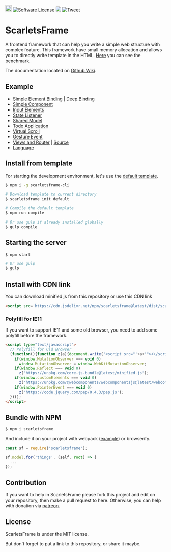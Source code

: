 <a href='https://patreon.com/stefansarya'><img src='https://img.shields.io/endpoint.svg?url=https%3A%2F%2Fshieldsio-patreon.herokuapp.com%2Fstefansarya%2Fpledges&style=for-the-badge' height='20'></a>
[![Software License](https://img.shields.io/badge/License-MIT-brightgreen.svg)](LICENSE)
[![](https://data.jsdelivr.com/v1/package/npm/scarletsframe/badge)](https://www.jsdelivr.com/package/npm/scarletsframe)
[![Tweet](https://img.shields.io/twitter/url/http/shields.io.svg?style=social)](https://twitter.com/intent/tweet?text=ScarletsFrame%20is%20frontend%20library%20that%20can%20help%20simplify%20your%20code.&url=https://github.com/ScarletsFiction/ScarletsFrame&via=github&hashtags=scarletsframe,browser,framework,library,mvw)

# ScarletsFrame
A frontend framework that can help you write a simple web structure with complex feature. This framework have small memory allocation and allows you to directly write template in the HTML. [Here](https://rawgit.com/krausest/js-framework-benchmark/master/webdriver-ts-results/table.html) you can see the benchmark.

The documentation located on [Github Wiki](https://github.com/ScarletsFiction/ScarletsFrame/wiki).

## Example
- [Simple Element Binding](https://jsbin.com/liluhul/edit?js,console,output) | [Deep Binding](https://jsbin.com/wesayec/edit?html,js,output)
- [Simple Component](https://jsbin.com/guwevis/edit?html,js,console,output)
- [Input Elements](https://jsbin.com/toripov/edit?js,console,output)
- [State Listener](https://jsbin.com/qohifel/edit?html,js,output)
- [Shared Model](https://jsbin.com/xiyeron/edit?html,js,output)
- [Todo Application](https://playcode.io/134963?tabs=console&model.js&output)
- [Virtual Scroll](https://playcode.io/224164?tabs=model.js&output)
- [Gesture Event](https://jsbin.com/jilivas/edit?html,js,output)
- [Views and Router](https://1vbdh.csb.app/) | [Source](https://codesandbox.io/s/viewsrouter-example-1vbdh)
- [Language](https://jsbin.com/delayeb/edit?html,js,output)

## Install from template
For starting the development environment, let's use the [default template](https://github.com/StefansArya/scarletsframe-default).

```sh
$ npm i -g scarletsframe-cli

# Download template to current directory
$ scarletsframe init default

# Compile the default template
$ npm run compile

# Or use gulp if already installed globally
$ gulp compile
```

## Starting the server
```sh
$ npm start

# Or use gulp
$ gulp
```

## Install with CDN link
You can download minified js from this repository or use this CDN link
```html
<script src='https://cdn.jsdelivr.net/npm/scarletsframe@latest/dist/scarletsframe.min.js'></script>
```

### Polyfill for IE11
If you want to support IE11 and some old browser, you need to add some polyfill before the framework.
```html
<script type="text/javascript">
  // Polyfill for Old Browser
  (function(){function z(a){document.write('<script src="'+a+'"><\/script>')}
    if(window.MutationObserver === void 0)
      window.MutationObserver = window.WebKitMutationObserver;
    if(window.Reflect === void 0)
      z('https://unpkg.com/core-js-bundle@latest/minified.js');
    if(window.customElements === void 0)
      z('https://unpkg.com/@webcomponents/webcomponentsjs@latest/webcomponents-loader.js');
    if(window.PointerEvent === void 0)
      z('https://code.jquery.com/pep/0.4.3/pep.js');
  })();
</script>
```

## Bundle with NPM
```sh
$ npm i scarletsframe
```

And include it on your project with webpack ([example](https://github.com/krausest/js-framework-benchmark/tree/master/frameworks/keyed/scarletsframe)) or browserify.
```js
const sf = require('scarletsframe');

sf.model.for('things', (self, root) => {
  ...
});
```

## Contribution
If you want to help in ScarletsFrame please fork this project and edit on your repository, then make a pull request to here. Otherwise, you can help with donation via [patreon](https://www.patreon.com/stefansarya).

## License
ScarletsFrame is under the MIT license.

But don't forget to put a link to this repository, or share it maybe.